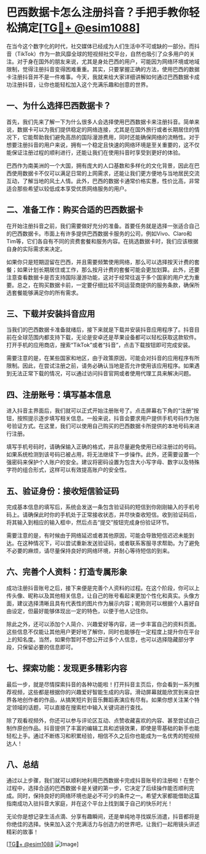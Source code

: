 # 巴西数据卡怎么注册抖音？手把手教你轻松搞定[[TG💪+ @esim1088](https://t.me/s/esim1088)]

在当今这个数字化的时代，社交媒体已经成为人们生活中不可或缺的一部分。而抖音（TikTok）作为一款风靡全球的短视频社交平台，自然也吸引了众多用户的关注。对于身在国外的朋友来说，尤其是身处巴西的用户，可能因为网络环境或地域限制，觉得注册抖音变得困难重重。其实，只要掌握正确的方法，使用巴西的数据卡注册抖音并不是一件难事。今天，我就来给大家详细讲解如何通过巴西数据卡成功注册抖音，让你也能轻松加入这个充满乐趣和创意的世界。

## 一、为什么选择巴西数据卡？

首先，我们先来了解一下为什么很多人会选择使用巴西数据卡来注册抖音。简单来说，数据卡可以为我们提供稳定的网络连接，尤其是在国外旅行或者长期居住的情况下，它能帮助我们避免高昂的国际漫游费用，同时还能确保网络的流畅性。对于想要注册抖音的用户来说，拥有一个稳定且快速的网络环境是至关重要的，这不仅能保证注册过程的顺利进行，还能让我们在使用抖音时享受到更好的体验。

巴西作为南美洲的一个大国，拥有庞大的人口基数和多样化的文化背景，因此在巴西使用数据卡不仅可以满足日常的上网需求，还能让我们更方便地与当地居民交流互动，了解当地的风土人情。此外，巴西的数据卡通常价格实惠，性价比高，非常适合那些希望以较低成本享受优质网络服务的用户。

## 二、准备工作：购买合适的巴西数据卡

在开始注册抖音之前，我们需要做好充分的准备。首要任务就是选择一张适合自己的巴西数据卡。市面上有许多提供巴西数据卡服务的公司，例如Vivo、Claro和Tim等，它们各自有不同的资费套餐和服务内容。在挑选数据卡时，我们应该根据自身的实际需求来决定。

如果你只是短期逗留在巴西，并且需要频繁使用网络，那么可以选择按天计费的套餐；如果计划长期居住或工作，那么按月计费的套餐可能会更加划算。此外，还要注意查看数据卡是否支持国际漫游功能，这对于经常往返于多个国家的用户尤为重要。总之，在购买数据卡前，一定要仔细比较不同运营商提供的服务条款，确保所选套餐能够满足你的所有需求。

## 三、下载并安装抖音应用

当我们的巴西数据卡准备就绪后，接下来就是下载并安装抖音应用程序了。抖音目前在全球范围内都支持下载，无论是安卓还是苹果设备都可以轻松获取这款软件。打开手机的应用商店，搜索“TikTok”或者“抖音”，点击下载按钮即可完成安装。

需要注意的是，在某些国家和地区，由于政策原因，可能会对抖音的应用程序有所限制。因此，在尝试注册之前，请务必确认当地是否允许使用该应用程序。如果遇到无法正常下载的情况，可以通过访问抖音官网或者使用代理工具来解决问题。

## 四、注册账号：填写基本信息

进入抖音主界面后，我们就可以正式开始注册账号了。点击屏幕右下角的“注册”按钮，按照提示逐步填写相关信息。一般来说，抖音会要求用户提供手机号码作为账号验证方式。在这里，我们可以使用自己购买的巴西数据卡所提供的本地号码来进行注册。

填写手机号码时，请确保输入正确的格式，并且尽量避免使用已经注册过的号码。如果系统检测到该号码已被占用，将无法继续下一步操作。此外，还需要设置一个强密码来保护个人账户的安全。建议将密码设置为包含大小写字母、数字以及特殊字符的组合形式，这样可以有效提高账户的安全性。

## 五、验证身份：接收短信验证码

完成基本信息的填写后，系统会发送一条包含验证码的短信到你刚刚输入的手机号码上。请确保此时你的手机处于正常接收状态，并尽快查收短信。收到验证码后，将其输入到相应的输入框中，然后点击“提交”按钮完成身份验证环节。

需要注意的是，有时候由于网络延迟或者其他原因，可能会导致短信迟迟未能到达。在这种情况下，可以尝试重新发送验证码，或者联系客服寻求帮助。为了避免不必要的麻烦，请尽量保持良好的网络环境，并耐心等待短信的到来。

## 六、完善个人资料：打造专属形象

成功注册抖音账号之后，接下来便是完善个人资料的过程。在这个阶段，你可以上传头像、昵称以及其他相关信息，让自己的账号看起来更加个性化和真实。头像方面，建议选择清晰且具有代表性的图片作为展示内容；昵称则可以根据个人喜好自由设定，但最好能够体现出一定的特色，以便于他人记住你。

除此之外，还可以添加个人简介、兴趣爱好等内容，进一步丰富自己的资料页面。这些信息不仅能让其他用户更好地了解你，同时也能够在一定程度上提升你在平台上的知名度。当然，如果你暂时不想公开过多个人信息，也可以选择隐藏部分字段，只保留必要的信息即可。

## 七、探索功能：发现更多精彩内容

最后一步，就是尽情探索抖音的各种功能啦！打开抖音主页后，你会看到一系列推荐视频，这些都是根据你的兴趣爱好智能生成的内容。滑动屏幕就能欣赏到来自世界各地创作者的作品，从搞笑短片到音乐舞蹈表演应有尽有。如果你想关注某个特定领域的话题，可以直接在搜索栏中输入关键词进行查找。

除了观看视频外，你还可以参与评论区互动、点赞收藏喜欢的内容、甚至尝试自己制作原创作品。抖音提供了丰富的编辑工具和滤镜效果，即使是零基础的新手也能轻松上手。通过不断练习和积累经验，相信不久之后你也能成为一名优秀的短视频达人！

## 八、总结

通过以上步骤，我们就可以顺利地利用巴西数据卡完成抖音账号的注册啦！在整个过程中，选择合适的巴西数据卡是关键的第一步，它决定了后续操作能否顺利完成。同时，保持良好的网络环境也是必不可少的条件之一。希望大家都能借助这篇指南成功入驻抖音大家庭，并在这个平台上找到属于自己的快乐时光！

无论你是想记录生活点滴、分享有趣瞬间，还是单纯地寻找娱乐消遣，抖音都将是你绝佳的选择。快来加入这个充满活力与创造力的世界吧，让我们一起用镜头讲述精彩的故事！

[[TG💪+ @esim1088](https://t.me/s/esim1088) ![Image](https://i.postimg.cc/4NQfJmqS/Snipaste-2025-05-13-00-14-12.png)]